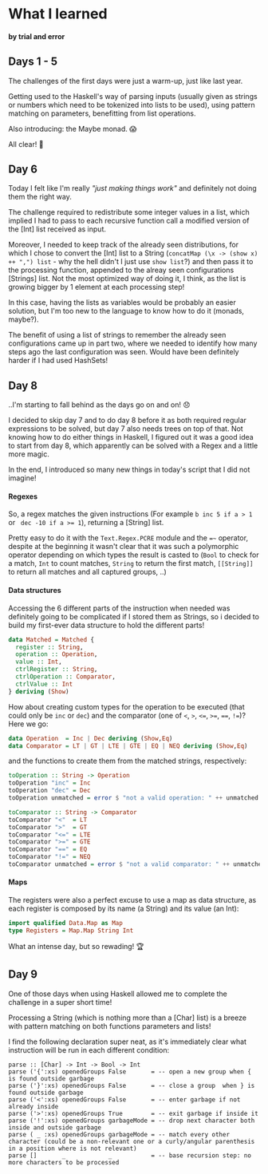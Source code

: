 # What I learned
#### by trial and error

## Days 1 - 5

The challenges of the first days were just a warm-up, just like last year.

Getting used to the Haskell's way of parsing inputs (usually given as strings or numbers which need to be tokenized into lists to be used), using pattern matching on parameters, benefitting from list operations.

Also introducing: the Maybe monad. 😱

All clear! 🚀

## Day 6

Today I felt like I'm really _"just making things work"_ and definitely not doing them the right way.

The challenge required to redistribute some integer values in a list, which implied I had to pass to each recursive function call a modified version of the [Int] list received as input. 

Moreover, I needed to keep track of the already seen distributions, for which I chose to convert the [Int] list to a String (`concatMap (\x -> (show x) ++ ",") list` - why the hell didn't I just use `show list`?)  and then pass it to the processing function, appended to the alreay seen configurations [Strings] list. Not the most optimized way of doing it, I think, as the list is growing bigger by 1 element at each processing step! 

In this case, having the lists as variables would be probably an easier solution, but I'm too new to the language to know how to do it (monads, maybe?).

The benefit of using a list of strings to remember the already seen configurations came up in part two, where we needed to identify how many steps ago the last configuration was seen. Would have been definitely harder if I had used HashSets!

## Day 8
..I'm starting to fall behind as the days go on and on! 😞

I decided to skip day 7 and to do day 8 before it as both required regular expressions to be solved, but day 7 also needs trees on top of that. Not knowing how to do either things in Haskell, I figured out it was a good idea to start from day 8, which apparently can be solved with a Regex and a little more magic.

In the end, I introduced so many new things in today's script that I did not imagine!

#### Regexes
So, a regex matches the given instructions (For example `b inc 5 if a > 1` or ` dec -10 if a >= 1`), returning a [String] list.

Pretty easy to do it with the `Text.Regex.PCRE` module and the `=~` operator, despite at the beginning it wasn't clear that it was such a polymorphic operator depending on which types the result is casted to (`Bool` to check for a match, `Int` to count matches, `String` to return the first match, `[[String]]` to return all matches and all captured groups, ..)

#### Data structures
Accessing the 6 different parts of the instruction when needed was definitely going to be complicated if I stored them as Strings, so i decided to build my first-ever data structure to hold the different parts!

```haskell
data Matched = Matched {
  register :: String, 
  operation :: Operation, 
  value :: Int, 
  ctrlRegister :: String, 
  ctrlOperation :: Comparator,
  ctrlValue :: Int
} deriving (Show)
```

How about creating custom types for the operation to be executed (that could only be `inc` or `dec`) and the comparator (one of `<`, `>`, `<=`, `>=`, `==`, `!=`)? Here we go:

```haskell
data Operation  = Inc | Dec deriving (Show,Eq)
data Comparator = LT | GT | LTE | GTE | EQ | NEQ deriving (Show,Eq)
```

and the functions to create them from the matched strings, respectively: 

```haskell
toOperation :: String -> Operation
toOperation "inc" = Inc
toOperation "dec" = Dec
toOperation unmatched = error $ "not a valid operation: " ++ unmatched

toComparator :: String -> Comparator
toComparator "<"  = LT
toComparator ">"  = GT
toComparator "<=" = LTE
toComparator ">=" = GTE
toComparator "==" = EQ
toComparator "!=" = NEQ
toComparator unmatched = error $ "not a valid comparator: " ++ unmatched
```

#### Maps
The registers were also a perfect excuse to use a map as data structure, as each register is composed by its name (a String) and its value (an Int):

```haskell
import qualified Data.Map as Map
type Registers = Map.Map String Int
```


What an intense day, but so rewading! 🏆

## Day 9
One of those days when using Haskell allowed me to complete the challenge in a super short time!

Processing a String (which is nothing more than a [Char] list) is a breeze with pattern matching on both functions parameters and lists!

I find the following declaration super neat, as it's immediately clear what instruction will be run in each different condition:


```
parse :: [Char] -> Int -> Bool -> Int
parse ('{':xs) openedGroups False       = -- open a new group when { is found outside garbage 
parse ('}':xs) openedGroups False       = -- close a group  when } is found outside garbage  
parse ('<':xs) openedGroups False       = -- enter garbage if not already inside
parse ('>':xs) openedGroups True        = -- exit garbage if inside it
parse ('!':xs) openedGroups garbageMode = -- drop next character both inside and outside garbage
parse ( _ :xs) openedGroups garbageMode = -- match every other character (could be a non-relevant one or a curly/angular parenthesis in a position where is not relevant)
parse []       _            _           = -- base recursion step: no more characters to be processed
```

